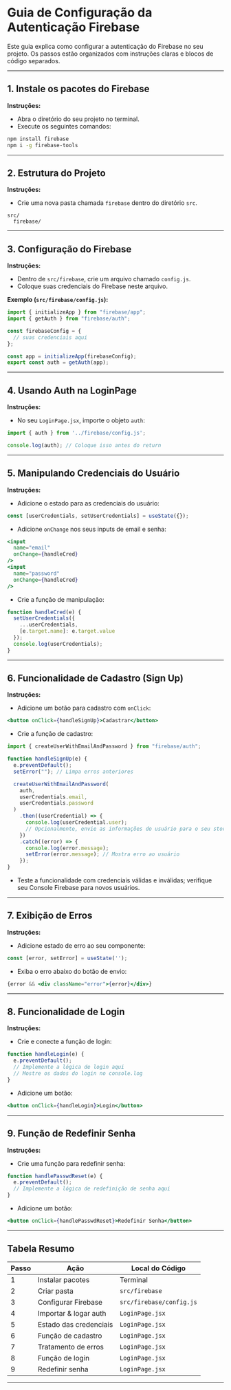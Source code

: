 # Guia de Configuração da Autenticação Firebase

Este guia explica como configurar a autenticação do Firebase no seu projeto. Os passos estão organizados com instruções claras e blocos de código separados.

---

## 1. Instale os pacotes do Firebase

**Instruções:**
- Abra o diretório do seu projeto no terminal.
- Execute os seguintes comandos:

```bash
npm install firebase
npm i -g firebase-tools
```

---

## 2. Estrutura do Projeto

**Instruções:**
- Crie uma nova pasta chamada `firebase` dentro do diretório `src`.

```plaintext
src/
  firebase/
```

---

## 3. Configuração do Firebase

**Instruções:**
- Dentro de `src/firebase`, crie um arquivo chamado `config.js`.
- Coloque suas credenciais do Firebase neste arquivo.

**Exemplo (`src/firebase/config.js`):**
```javascript
import { initializeApp } from "firebase/app";
import { getAuth } from "firebase/auth";

const firebaseConfig = {
  // suas credenciais aqui
};

const app = initializeApp(firebaseConfig);
export const auth = getAuth(app);
```

---

## 4. Usando Auth na LoginPage

**Instruções:**
- No seu `LoginPage.jsx`, importe o objeto `auth`:

```javascript
import { auth } from '../firebase/config.js';

console.log(auth); // Coloque isso antes do return
```

---

## 5. Manipulando Credenciais do Usuário

**Instruções:**
- Adicione o estado para as credenciais do usuário:

```javascript
const [userCredentials, setUserCredentials] = useState({});
```

- Adicione `onChange` nos seus inputs de email e senha:

```jsx
<input
  name="email"
  onChange={handleCred}
/>
<input
  name="password"
  onChange={handleCred}
/>
```

- Crie a função de manipulação:

```javascript
function handleCred(e) {
  setUserCredentials({
    ...userCredentials,
    [e.target.name]: e.target.value
  });
  console.log(userCredentials);
}
```

---

## 6. Funcionalidade de Cadastro (Sign Up)

**Instruções:**
- Adicione um botão para cadastro com `onClick`:

```jsx
<button onClick={handleSignUp}>Cadastrar</button>
```

- Crie a função de cadastro:

```javascript
import { createUserWithEmailAndPassword } from "firebase/auth";

function handleSignUp(e) {
  e.preventDefault();
  setError(""); // Limpa erros anteriores

  createUserWithEmailAndPassword(
    auth,
    userCredentials.email,
    userCredentials.password
  )
    .then((userCredential) => {
      console.log(userCredential.user);
      // Opcionalmente, envie as informações do usuário para o seu store
    })
    .catch((error) => {
      console.log(error.message);
      setError(error.message); // Mostra erro ao usuário
    });
}
```

- Teste a funcionalidade com credenciais válidas e inválidas; verifique seu Console Firebase para novos usuários.

---

## 7. Exibição de Erros

**Instruções:**
- Adicione estado de erro ao seu componente:

```javascript
const [error, setError] = useState('');
```

- Exiba o erro abaixo do botão de envio:

```jsx
{error && <div className="error">{error}</div>}
```

---

## 8. Funcionalidade de Login

**Instruções:**
- Crie e conecte a função de login:

```javascript
function handleLogin(e) {
  e.preventDefault();
  // Implemente a lógica de login aqui
  // Mostre os dados do login no console.log
}
```

- Adicione um botão:

```jsx
<button onClick={handleLogin}>Login</button>
```

---

## 9. Função de Redefinir Senha

**Instruções:**
- Crie uma função para redefinir senha:

```javascript
function handlePasswdReset(e) {
  e.preventDefault();
  // Implemente a lógica de redefinição de senha aqui
}
```

- Adicione um botão:

```jsx
<button onClick={handlePasswdReset}>Redefinir Senha</button>
```

---

## Tabela Resumo

| Passo     | Ação                           | Local do Código            |
|-----------|-------------------------------|----------------------------|
| 1         | Instalar pacotes               | Terminal                   |
| 2         | Criar pasta                    | `src/firebase`             |
| 3         | Configurar Firebase            | `src/firebase/config.js`   |
| 4         | Importar & logar auth          | `LoginPage.jsx`            |
| 5         | Estado das credenciais         | `LoginPage.jsx`            |
| 6         | Função de cadastro             | `LoginPage.jsx`            |
| 7         | Tratamento de erros            | `LoginPage.jsx`            |
| 8         | Função de login                | `LoginPage.jsx`            |
| 9         | Redefinir senha                | `LoginPage.jsx`            |

---

